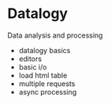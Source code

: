 # Datalogy
Data analysis and processing

- datalogy basics
- editors
- basic i/o
- load html table
- multiple requests
- async processing
